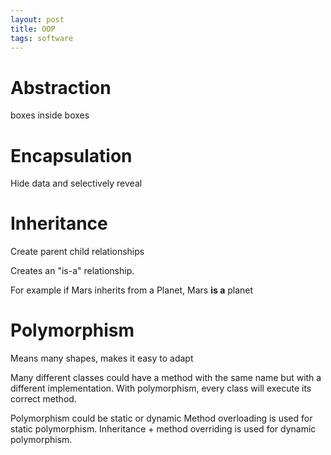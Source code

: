 ```yaml
---
layout: post
title: OOP
tags: software 
---
```


# Abstraction
boxes inside boxes 

# Encapsulation
Hide data and selectively reveal

# Inheritance 
Create parent child relationships 

Creates an "is-a" relationship. 

For example if Mars inherits from a Planet, Mars <b>is a</b> planet 

# Polymorphism 
Means many shapes, makes it easy to adapt

Many different classes could have a method with the same name but with a different implementation. 
With polymorphism, every class will execute its correct method. 
 
Polymorphism could be static or dynamic 
Method overloading is used for static polymorphism.
Inheritance + method overriding is used for dynamic polymorphism.